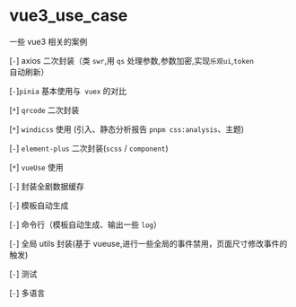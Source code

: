 <!--
 * @Author: hy
 * @Date: 2022-01-31 20:05:21
 * @LastEditors: hy
 * @Description:
 * @LastEditTime: 2022-03-03 22:55:39
 * @FilePath: /vue3UseCase/README.md
 * Copyright 2022 hy, All Rights Reserved.
 * 仅供学习使用~
-->

# vue3_use_case

一些 vue3 相关的案例

[`-`] axios 二次封装（类 `swr`,用 `qs` 处理参数,参数加密,实现`乐观ui`,`token` 自动刷新）

[`-`]`pinia` 基本使用与` vuex` 的对比

[`*`] `qrcode` 二次封装

[`*`] `windicss` 使用 (引入、静态分析报告 `pnpm css:analysis`、主题)

[`-`] `element-plus` 二次封装(`scss` / `component`)

[`*`] `vueUse` 使用

[`-`] 封装全剧数据缓存

[`-`] 模板自动生成

[`-`] 命令行（模板自动生成、输出一些 `log`）

[`-`] 全局 utils 封装(基于 vueuse,进行一些全局的事件禁用，页面尺寸修改事件的触发)

[`-`] 测试

[`-`] 多语言
